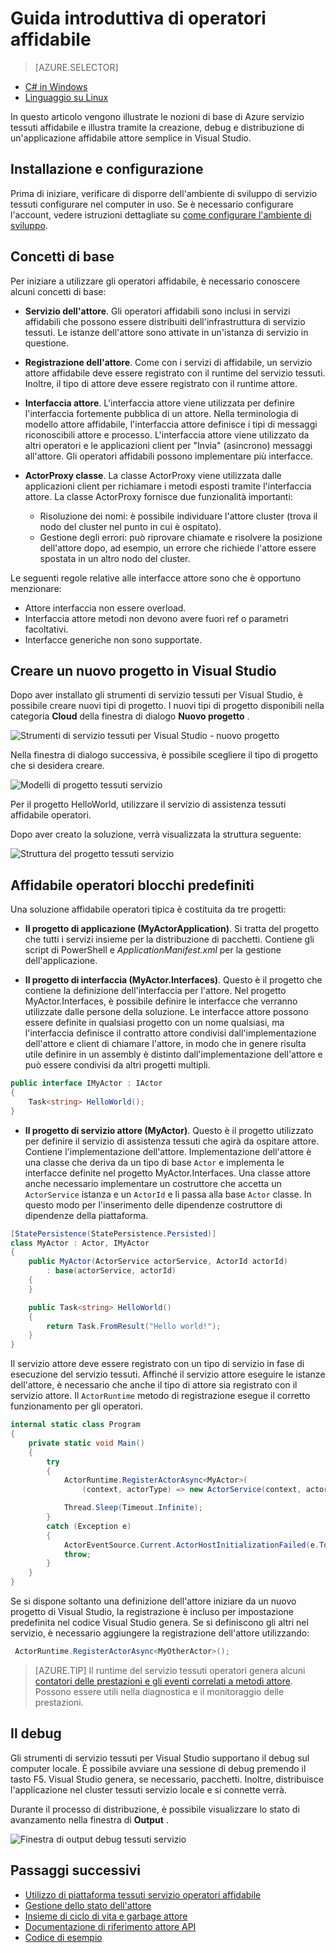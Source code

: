 <properties
   pageTitle="Guida introduttiva a servizio tessuti affidabile operatori | Microsoft Azure"
   description="In questa esercitazione è illustrata la procedura di creazione, debug e distribuzione di un servizio basato su attore semplice con operatori affidabile tessuti servizio."
   services="service-fabric"
   documentationCenter=".net"
   authors="vturecek"
   manager="timlt"
   editor=""/>

<tags
   ms.service="service-fabric"
   ms.devlang="dotnet"
   ms.topic="article"
   ms.tgt_pltfrm="NA"
   ms.workload="NA"
   ms.date="09/25/2016"
   ms.author="vturecek"/>

# <a name="getting-started-with-reliable-actors"></a>Guida introduttiva di operatori affidabile

> [AZURE.SELECTOR]
- [C# in Windows](service-fabric-reliable-actors-get-started.md)
- [Linguaggio su Linux](service-fabric-reliable-actors-get-started-java.md)

In questo articolo vengono illustrate le nozioni di base di Azure servizio tessuti affidabile e illustra tramite la creazione, debug e distribuzione di un'applicazione affidabile attore semplice in Visual Studio.

## <a name="installation-and-setup"></a>Installazione e configurazione
Prima di iniziare, verificare di disporre dell'ambiente di sviluppo di servizio tessuti configurare nel computer in uso.
Se è necessario configurare l'account, vedere istruzioni dettagliate su [come configurare l'ambiente di sviluppo](service-fabric-get-started.md).

## <a name="basic-concepts"></a>Concetti di base
Per iniziare a utilizzare gli operatori affidabile, è necessario conoscere alcuni concetti di base:

 * **Servizio dell'attore**. Gli operatori affidabili sono inclusi in servizi affidabili che possono essere distribuiti dell'infrastruttura di servizio tessuti. Le istanze dell'attore sono attivate in un'istanza di servizio in questione.
 
 * **Registrazione dell'attore**. Come con i servizi di affidabile, un servizio attore affidabile deve essere registrato con il runtime del servizio tessuti. Inoltre, il tipo di attore deve essere registrato con il runtime attore.
 
 * **Interfaccia attore**. L'interfaccia attore viene utilizzata per definire l'interfaccia fortemente pubblica di un attore. Nella terminologia di modello attore affidabile, l'interfaccia attore definisce i tipi di messaggi riconoscibili attore e processo. L'interfaccia attore viene utilizzato da altri operatori e le applicazioni client per "Invia" (asincrono) messaggi all'attore. Gli operatori affidabili possono implementare più interfacce.
 
 * **ActorProxy classe**. La classe ActorProxy viene utilizzata dalle applicazioni client per richiamare i metodi esposti tramite l'interfaccia attore. La classe ActorProxy fornisce due funzionalità importanti:
    * Risoluzione dei nomi: è possibile individuare l'attore cluster (trova il nodo del cluster nel punto in cui è ospitato).
    * Gestione degli errori: può riprovare chiamate e risolvere la posizione dell'attore dopo, ad esempio, un errore che richiede l'attore essere spostata in un altro nodo del cluster.

Le seguenti regole relative alle interfacce attore sono che è opportuno menzionare:

- Attore interfaccia non essere overload.
- Interfaccia attore metodi non devono avere fuori ref o parametri facoltativi.
- Interfacce generiche non sono supportate.

## <a name="create-a-new-project-in-visual-studio"></a>Creare un nuovo progetto in Visual Studio
Dopo aver installato gli strumenti di servizio tessuti per Visual Studio, è possibile creare nuovi tipi di progetto. I nuovi tipi di progetto disponibili nella categoria **Cloud** della finestra di dialogo **Nuovo progetto** .


![Strumenti di servizio tessuti per Visual Studio - nuovo progetto][1]

Nella finestra di dialogo successiva, è possibile scegliere il tipo di progetto che si desidera creare.

![Modelli di progetto tessuti servizio][5]

Per il progetto HelloWorld, utilizzare il servizio di assistenza tessuti affidabile operatori.

Dopo aver creato la soluzione, verrà visualizzata la struttura seguente:

![Struttura del progetto tessuti servizio][2]

## <a name="reliable-actors-basic-building-blocks"></a>Affidabile operatori blocchi predefiniti

Una soluzione affidabile operatori tipica è costituita da tre progetti:

* **Il progetto di applicazione (MyActorApplication)**. Si tratta del progetto che tutti i servizi insieme per la distribuzione di pacchetti. Contiene gli script di PowerShell e *ApplicationManifest.xml* per la gestione dell'applicazione.

* **Il progetto di interfaccia (MyActor.Interfaces)**. Questo è il progetto che contiene la definizione dell'interfaccia per l'attore. Nel progetto MyActor.Interfaces, è possibile definire le interfacce che verranno utilizzate dalle persone della soluzione. Le interfacce attore possono essere definite in qualsiasi progetto con un nome qualsiasi, ma l'interfaccia definisce il contratto attore condivisi dall'implementazione dell'attore e client di chiamare l'attore, in modo che in genere risulta utile definire in un assembly è distinto dall'implementazione dell'attore e può essere condivisi da altri progetti multipli.

```csharp
public interface IMyActor : IActor
{
    Task<string> HelloWorld();
}
```

* **Il progetto di servizio attore (MyActor)**. Questo è il progetto utilizzato per definire il servizio di assistenza tessuti che agirà da ospitare attore. Contiene l'implementazione dell'attore. Implementazione dell'attore è una classe che deriva da un tipo di base `Actor` e implementa le interfacce definite nel progetto MyActor.Interfaces. Una classe attore anche necessario implementare un costruttore che accetta un `ActorService` istanza e un `ActorId` e li passa alla base `Actor` classe. In questo modo per l'inserimento delle dipendenze costruttore di dipendenze della piattaforma.

```csharp
[StatePersistence(StatePersistence.Persisted)]
class MyActor : Actor, IMyActor
{
    public MyActor(ActorService actorService, ActorId actorId)
        : base(actorService, actorId)
    {
    }

    public Task<string> HelloWorld()
    {
        return Task.FromResult("Hello world!");
    }
}
```

Il servizio attore deve essere registrato con un tipo di servizio in fase di esecuzione del servizio tessuti. Affinché il servizio attore eseguire le istanze dell'attore, è necessario che anche il tipo di attore sia registrato con il servizio attore. Il `ActorRuntime` metodo di registrazione esegue il corretto funzionamento per gli operatori.

```csharp
internal static class Program
{
    private static void Main()
    {
        try
        {
            ActorRuntime.RegisterActorAsync<MyActor>(
                (context, actorType) => new ActorService(context, actorType, () => new MyActor())).GetAwaiter().GetResult();

            Thread.Sleep(Timeout.Infinite);
        }
        catch (Exception e)
        {
            ActorEventSource.Current.ActorHostInitializationFailed(e.ToString());
            throw;
        }
    }
}

```

Se si dispone soltanto una definizione dell'attore iniziare da un nuovo progetto di Visual Studio, la registrazione è incluso per impostazione predefinita nel codice Visual Studio genera. Se si definiscono gli altri nel servizio, è necessario aggiungere la registrazione dell'attore utilizzando:

```csharp
 ActorRuntime.RegisterActorAsync<MyOtherActor>();

```

> [AZURE.TIP] Il runtime del servizio tessuti operatori genera alcuni [contatori delle prestazioni e gli eventi correlati a metodi attore](service-fabric-reliable-actors-diagnostics.md#actor-method-events-and-performance-counters). Possono essere utili nella diagnostica e il monitoraggio delle prestazioni.


## <a name="debugging"></a>Il debug

Gli strumenti di servizio tessuti per Visual Studio supportano il debug sul computer locale. È possibile avviare una sessione di debug premendo il tasto F5. Visual Studio genera, se necessario, pacchetti. Inoltre, distribuisce l'applicazione nel cluster tessuti servizio locale e si connette verrà.

Durante il processo di distribuzione, è possibile visualizzare lo stato di avanzamento nella finestra di **Output** .

![Finestra di output debug tessuti servizio][3]


## <a name="next-steps"></a>Passaggi successivi
 - [Utilizzo di piattaforma tessuti servizio operatori affidabile](service-fabric-reliable-actors-platform.md)
 - [Gestione dello stato dell'attore](service-fabric-reliable-actors-state-management.md)
 - [Insieme di ciclo di vita e garbage attore](service-fabric-reliable-actors-lifecycle.md)
 - [Documentazione di riferimento attore API](https://msdn.microsoft.com/library/azure/dn971626.aspx)
 - [Codice di esempio](https://github.com/Azure/servicefabric-samples)


<!--Image references-->
[1]: ./media/service-fabric-reliable-actors-get-started/reliable-actors-newproject.PNG
[2]: ./media/service-fabric-reliable-actors-get-started/reliable-actors-projectstructure.PNG
[3]: ./media/service-fabric-reliable-actors-get-started/debugging-output.PNG
[4]: ./media/service-fabric-reliable-actors-get-started/vs-context-menu.png
[5]: ./media/service-fabric-reliable-actors-get-started/reliable-actors-newproject1.PNG
